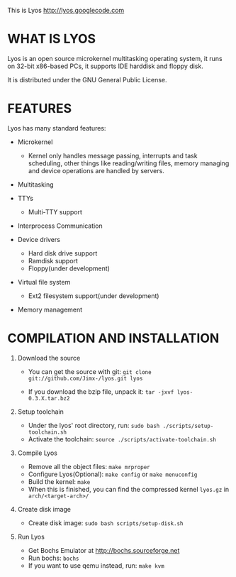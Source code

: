 This is Lyos <http://lyos.googlecode.com>

WHAT IS LYOS
============
	
Lyos is an open source microkernel multitasking operating system, it runs
on 32-bit x86-based PCs, it supports IDE harddisk and floppy disk.

It is distributed under the GNU General Public License.

FEATURES
========
Lyos has many standard features:

* Microkernel
	
    - Kernel only handles message passing, interrupts and task scheduling, other things like reading/writing files, memory managing and device operations are handled by servers.


* Multitasking

* TTYs

	- Multi-TTY support
    
* Interprocess Communication

* Device drivers
	- Hard disk drive support
    - Ramdisk support
    - Floppy(under development)
    
* Virtual file system
	- Ext2 filesystem support(under development)
    
* Memory management


COMPILATION AND INSTALLATION
============================

1. Download the source
	- You can get the source with git: 
    ```git clone git://github.com/Jimx-/lyos.git lyos```

    - If you download the bzip file, unpack it:
    ```tar -jxvf lyos-0.3.X.tar.bz2```

2. Setup toolchain

	- Under the lyos' root directory, run:
    ```sudo bash ./scripts/setup-toolchain.sh```
    - Activate the toolchain:
    ```source ./scripts/activate-toolchain.sh```

3. Compile Lyos
    - Remove all the object files:
    ```make mrproper```
    - Configure Lyos(Optional):
    ```make config```
    or
    ```make menuconfig```
    - Build the kernel:
    ```make```
    - When this is finished, you can find the compressed kernel ```lyos.gz``` in ``` arch/<target-arch>/```

4. Create disk image

	- Create disk image:
    ```sudo bash scripts/setup-disk.sh```

5. Run Lyos

	- Get Bochs Emulator at http://bochs.sourceforge.net
    - Run bochs:
    ```bochs```
    - If you want to use qemu instead, run:
    ```make kvm``` 



